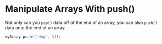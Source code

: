 # Manipulate Arrays With push()
Not only can you `pop()` data off of the end of an array, you can also `push()` data onto the end of an array.

```javascript
myArray.push(["dog", 3]);
```
